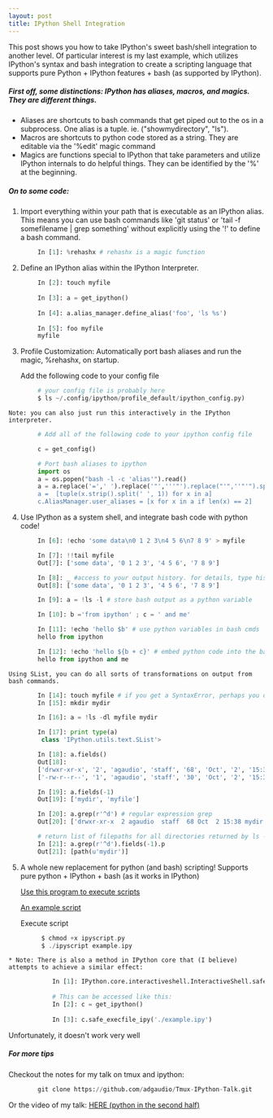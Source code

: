 ```yaml
---
layout: post
title: IPython Shell Integration
---
```


This post shows you how to take IPython's sweet bash/shell integration to another level.  Of particular interest is my last example, which utilizes IPython's syntax and bash integration to create a scripting language that supports pure Python + IPython features + bash (as supported by IPython).

##### First off, some distinctions: IPython has aliases, macros, and magics.  They are different things. 

* Aliases are shortcuts to bash commands that get piped out to the os in a subprocess.  One alias is a tuple. ie. ("showmydirectory", "ls").  
* Macros are shortcuts to python code stored as a string.  They are editable via the '%edit' magic command
* Magics are functions special to IPython that take parameters and utilize IPython internals to do helpful things.  They can be identified by the '%' at the beginning.

##### On to some code:

1. Import everything within your path that is executable as an IPython alias.  This means you can use bash commands like 'git status' or 'tail -f somefilename | grep something' without explicitly using the '!' to define a bash command. 

~~~ python
        In [1]: %rehashx # rehashx is a magic function
~~~

2. Define an IPython alias within the IPython Interpreter.

~~~ python
        In [2]: touch myfile
    
        In [3]: a = get_ipython()
    
        In [4]: a.alias_manager.define_alias('foo', 'ls %s')
    
        In [5]: foo myfile
        myfile
~~~

3. Profile Customization: Automatically port bash aliases and run the magic, %rehashx, on startup. 
    
    Add the following code to your config file

~~~ python
        # your config file is probably here
        $ ls ~/.config/ipython/profile_default/ipython_config.py)
~~~

    Note: you can also just run this interactively in the IPython interpreter.

~~~ python
        # Add all of the following code to your ipython config file

        c = get_config()

        # Port bash aliases to ipython
        import os
        a = os.popen("bash -l -c 'alias'").read()
        a = a.replace('=',' ').replace('"','''"').replace("'",''"'").split('alias ')
        a =  [tuple(x.strip().split(' ', 1)) for x in a]
        c.AliasManager.user_aliases = [x for x in a if len(x) == 2]
~~~

4. Use IPython as a system shell, and integrate bash code with python code!

~~~ python
        In [6]: !echo 'some data\n0 1 2 3\n4 5 6\n7 8 9' > myfile

        In [7]: !!tail myfile
        Out[7]: ['some data', '0 1 2 3', '4 5 6', '7 8 9']

        In [8]: _ #access to your output history. for details, type hist? at the ipython prompt
        Out[8]: ['some data', '0 1 2 3', '4 5 6', '7 8 9']

        In [9]: a = !ls -l # store bash output as a python variable

        In [10]: b ='from ipython' ; c = ' and me'

        In [11]: !echo 'hello $b' # use python variables in bash cmds
        hello from ipython

        In [12]: !echo 'hello ${b + c}' # embed python code into the bash code
        hello from ipython and me
~~~

    Using SList, you can do all sorts of transformations on output from bash commands.

~~~ python
        In [14]: touch myfile # if you get a SyntaxError, perhaps you didn't use %rehashx?
        In [15]: mkdir mydir

        In [16]: a = !ls -dl myfile mydir

        In [17]: print type(a)
         class 'IPython.utils.text.SList'>

        In [18]: a.fields()
        Out[18]:
        ['drwxr-xr-x', '2', 'agaudio', 'staff', '68', 'Oct', '2', '15:38', 'mydir'],
        ['-rw-r--r--', '1', 'agaudio', 'staff', '30', 'Oct', '2', '15:35', 'myfile']]

        In [19]: a.fields(-1)
        Out[19]: ['mydir', 'myfile']

        In [20]: a.grep(r'^d') # regular expression grep
        Out[20]: ['drwxr-xr-x  2 agaudio  staff  68 Oct  2 15:38 mydir']

        # return list of filepaths for all directories returned by ls -l
        In [21]: a.grep(r'^d').fields(-1).p 
        Out[21]: [path(u'mydir')]
~~~

5. A whole new replacement for python (and bash) scripting!  Supports pure python + IPython + bash (as it works in IPython)

    <a href="https://github.com/adgaudio/My-Code/blob/master/projects/ipython_scripting/ipyscript.py" target="_blank">Use this program to execute scripts</a>

    <a href="https://github.com/adgaudio/My-Code/blob/master/projects/ipython_scripting/example.ipy" target="_blank">An example script</a>

    Execute script

~~~ c
         $ chmod +x ipyscript.py
         $ ./ipyscript example.ipy
~~~

    * Note: There is also a method in IPython core that (I believe) attempts to achieve a similar effect:

~~~ python
            In [1]: IPython.core.interactiveshell.InteractiveShell.safe_execfile_ipy??
        
            # This can be accessed like this:
            In [2]: c = get_ipython()
    
            In [3]: c.safe_execfile_ipy('./example.ipy')
~~~
        
Unfortunately, it doesn't work very well

##### For more tips
Checkout the notes for my talk on tmux and ipython:

~~~ python
        git clone https://github.com/adgaudio/Tmux-IPython-Talk.git
~~~

Or the video of my talk: <a href="http://blip.tv/pygotham/tmux-ipython-awesome-5586324">HERE (python in the second half)</a>

